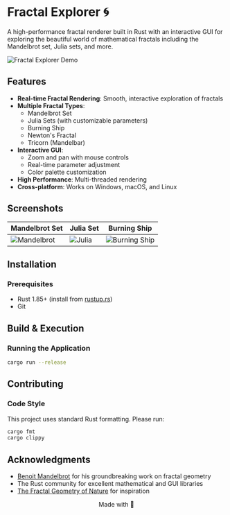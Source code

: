 # Fractal Explorer 🌀

A high-performance fractal renderer built in Rust with an interactive GUI for exploring the beautiful world of
mathematical fractals including the Mandelbrot set, Julia sets, and more.

![Fractal Explorer Demo](demo.gif)

## Features

- **Real-time Fractal Rendering**: Smooth, interactive exploration of fractals
- **Multiple Fractal Types**:
    - Mandelbrot Set
    - Julia Sets (with customizable parameters)
    - Burning Ship
    - Newton's Fractal
    - Tricorn (Mandelbar)
- **Interactive GUI**:
    - Zoom and pan with mouse controls
    - Real-time parameter adjustment
    - Color palette customization
- **High Performance**: Multi-threaded rendering
- **Cross-platform**: Works on Windows, macOS, and Linux

## Screenshots

| Mandelbrot Set                            | Julia Set                       | Burning Ship                                  |
|-------------------------------------------|---------------------------------|-----------------------------------------------|
| ![Mandelbrot](screenshots/mandelbrot.png) | ![Julia](screenshots/julia.png) | ![Burning Ship](screenshots/burning_ship.png) |

## Installation

### Prerequisites

- Rust 1.85+ (install from [rustup.rs](https://rustup.rs/))
- Git

## Build & Execution

### Running the Application

```bash
cargo run --release
```

## Contributing



### Code Style

This project uses standard Rust formatting. Please run:

```bash
cargo fmt
cargo clippy
```



## Acknowledgments

- [Benoit Mandelbrot](https://en.wikipedia.org/wiki/Benoit_Mandelbrot) for his groundbreaking work on fractal geometry
- The Rust community for excellent mathematical and GUI libraries
- [The Fractal Geometry of Nature](https://en.wikipedia.org/wiki/The_Fractal_Geometry_of_Nature) for inspiration

<p align="center">
  Made with 🦀
</p>